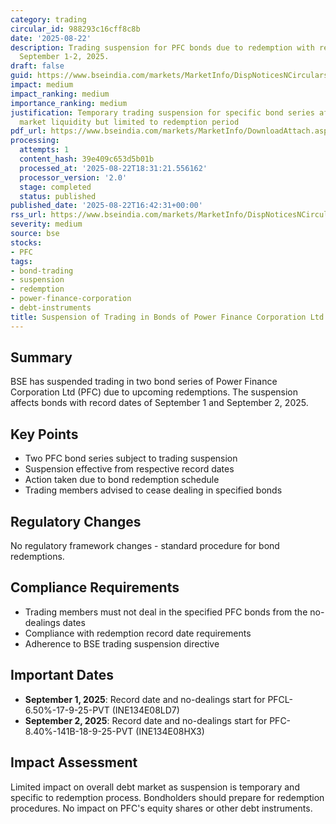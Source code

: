```yaml
---
category: trading
circular_id: 988293c16cff8c8b
date: '2025-08-22'
description: Trading suspension for PFC bonds due to redemption with record dates
  September 1-2, 2025.
draft: false
guid: https://www.bseindia.com/markets/MarketInfo/DispNoticesNCirculars.aspx?Noticeid={83F2FFB1-FCC6-40BA-85CE-B2D268BA2CDB}&noticeno=20250822-75&dt=08/22/2025&icount=75&totcount=86&flag=0
impact: medium
impact_ranking: medium
importance_ranking: medium
justification: Temporary trading suspension for specific bond series affects debt
  market liquidity but limited to redemption period
pdf_url: https://www.bseindia.com/markets/MarketInfo/DownloadAttach.aspx?id=20250822-75&attachedId=
processing:
  attempts: 1
  content_hash: 39e409c653d5b01b
  processed_at: '2025-08-22T18:31:21.556162'
  processor_version: '2.0'
  stage: completed
  status: published
published_date: '2025-08-22T16:42:31+00:00'
rss_url: https://www.bseindia.com/markets/MarketInfo/DispNoticesNCirculars.aspx?Noticeid={83F2FFB1-FCC6-40BA-85CE-B2D268BA2CDB}&noticeno=20250822-75&dt=08/22/2025&icount=75&totcount=86&flag=0
severity: medium
source: bse
stocks:
- PFC
tags:
- bond-trading
- suspension
- redemption
- power-finance-corporation
- debt-instruments
title: Suspension of Trading in Bonds of Power Finance Corporation Ltd
---
```


## Summary

BSE has suspended trading in two bond series of Power Finance Corporation Ltd (PFC) due to upcoming redemptions. The suspension affects bonds with record dates of September 1 and September 2, 2025.

## Key Points

- Two PFC bond series subject to trading suspension
- Suspension effective from respective record dates
- Action taken due to bond redemption schedule
- Trading members advised to cease dealing in specified bonds

## Regulatory Changes

No regulatory framework changes - standard procedure for bond redemptions.

## Compliance Requirements

- Trading members must not deal in the specified PFC bonds from the no-dealings dates
- Compliance with redemption record date requirements
- Adherence to BSE trading suspension directive

## Important Dates

- **September 1, 2025**: Record date and no-dealings start for PFCL-6.50%-17-9-25-PVT (INE134E08LD7)
- **September 2, 2025**: Record date and no-dealings start for PFC-8.40%-141B-18-9-25-PVT (INE134E08HX3)

## Impact Assessment

Limited impact on overall debt market as suspension is temporary and specific to redemption process. Bondholders should prepare for redemption procedures. No impact on PFC's equity shares or other debt instruments.